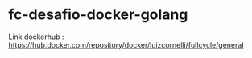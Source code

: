 # fc-desafio-docker-golang

Link dockerhub : https://hub.docker.com/repository/docker/luizcornelli/fullcycle/general
